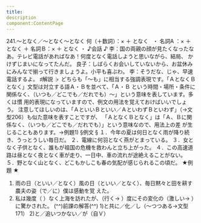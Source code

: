 ```yaml
---
title:
description
component:ContentPage
---
```



241.～となく／～となく～となく
何（＋数詞）：× ＋ となく   ・
名詞A ：× ＋ となく ＋ 名詞Ｂ：× ＋ となく ・
♪会話 ♪
李：国の両親の顔が見たくなったなあ。テレビ電話があればなあ！何度となく電話しようと思いながら、結局、 かけずじまいになってたんだ。 良子：しばらくお会いしていないから、お盆休みにみんなで揃って行きましょうよ。小平も喜ぶわ。
李：そうだな、じゃ、早速電話するよ。
♯解説 ♭
どちらも「～も」に相当する強調表現です。「ＡとなくＢとなく」文型は対立する語Ａ・Ｂを並べて、「Ａ・Ｂ という時間・場所・条件に関係なく、（いつも／どこでも／だれでも）～」という意味を表しています。多くは慣 用的表現になっていますので、例文の用法を覚えておけばいいでしょう。
注意してほしいのは、「ＡといいＢといい／ＡといわずＢといわず」（→文型206）も似た意味を表すことですが、 「ＡとなくＢとなく」は「Ａ、Ｂに関係なく、（いつも／どこでも／だれでも）」という意味なので、用法上の差 が生じることもあります。→例題1)
§例文 §
１．今年の夏は何日となく雨が降り続き、うっとうしい毎日だ。
２．電線に何羽となく燕がとまっている。
３．女となく子供となく、誰もが祖国の危機を救わんと立ち上がった。
４．この高速道路は昼となく夜となく車が走り、一日中、車の流れが途絶えることがない。
５．野となく山となく、どこもかしこも春の気配が感じられるこの頃だ。
★例題 ★
1) 雨の日（といい／となく）風の日（といい／となく）、毎日黙々と田を耕す農夫の姿（で／に）僕は感動を覚
えた。      
2) 私は幾度（ ）なく上海を訪れたが、（行く→ ）度にその変化の（激しい→ ）に驚かされた。
(^^)前課の解答(^^)
1)と共に／化／し（～つつある→文型171）
2)と／追いつかない／が（自Ｖ）
